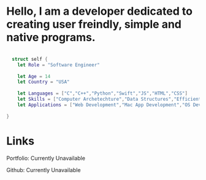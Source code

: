 # Hello, I am a developer dedicated to creating user freindly, simple and native programs. 

```swift

  struct self {
    let Role = "Software Engineer"
    
    let Age = 14
    let Country = "USA"
    
    let Languages = ["C","C++","Python","Swift","JS","HTML","CSS"]
    let Skills = ["Computer Archetechture","Data Structures","Efficient Algorithms", "AI"]
    let Applications = ["Web Development","Mac App Development","OS Development" ]
    
}
```

# Links

Portfolio: Currently Unavailable 

Github: Currently Unavailable
